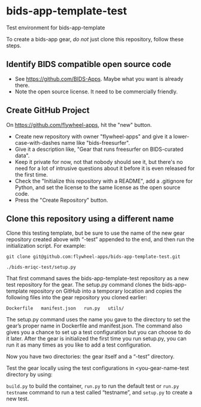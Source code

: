 # bids-app-template-test
Test environment for bids-app-template 

To create a bids-app gear, *do not* just clone this repository, follow these steps.

## Identify BIDS compatible open source code

* See https://github.com/BIDS-Apps.  Maybe what you want is already there.
* Note the open source license.  It need to be commercially friendly.

## Create GitHub Project

On https://github.com/flywheel-apps, hit the "new" button. 
  *  Create new repository with owner "flywheel-apps" and give it a lower-case-with-dashes name like "bids-freesurfer".  
  * Give it a description like, "Gear that runs freesurfer on BIDS-curated data".  
  * Keep it private for now, not that nobody should see it, but there's no need for a lot of intrusive questions about it before it is even released for the first time.  
  * Check the "Initialize this repository with a README", add a .gitignore for Python, and set the license to the same license as the open source code.
  * Press the "Create Repository" button.

## Clone this repository using a different name

Clone this testing template, but be sure to use the name of the new
gear repository created above with “-test” appended to the end, and
then run the initialization script.  For example:

`git clone git@github.com:flywheel-apps/bids-app-template-test.git`

`./bids-mriqc-test/setup.py`

That first command saves the bids-app-template-test repository as
a new test repository for the gear.  The setup.py command clones
the bids-app-template repository on GitHub into a temporary location
and copies the following files into the gear repository you cloned
earlier:

`Dockerfile   manifest.json   run.py   utils/`

The setup.py command uses the name you gave to the directory to set
the gear’s proper name in Dockerfile and manifest.json.  The command
also gives you a chance to set up a test configuration but you can
choose to do it later.  After the gear is initialized the first
time you run setup.py, you can run it as many times as you like to
add a test configuration.

Now you have two directories: the gear itself and a “-test” directory.

Test the gear locally using the test configurations in \<you-gear-name\-test
directory by using:

`build.py` to build the container, 
`run.py` to run the default test or `run.py testname` command to run a test called “testname”, and
`setup.py` to create a new test.
